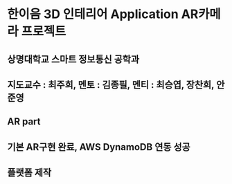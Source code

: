 # 한이음 3D 인테리어 Application AR카메라 프로젝트
## 상명대학교 스마트 정보통신 공학과
## 지도교수 : 최주희, 멘토 : 김종필, 멘티 : 최승엽, 장찬희, 안준영
## AR part
## 기본 AR구현 완료, AWS DynamoDB 연동 성공
## 플랫폼 제작

